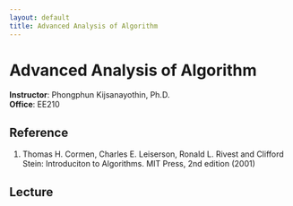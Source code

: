 ```yaml
---
layout: default
title: Advanced Analysis of Algorithm
---
```


# Advanced Analysis of Algorithm

**Instructor**: Phongphun Kijsanayothin, Ph.D.  
**Office**: EE210  

## Reference

1. Thomas H. Cormen, Charles E. Leiserson, Ronald L. Rivest and 
  Clifford Stein: Introduciton to Algorithms. MIT Press, 2nd edition (2001)

## Lecture


